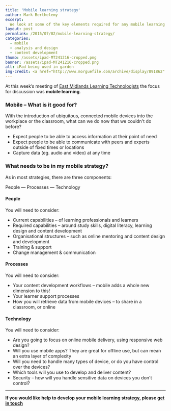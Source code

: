 ```yaml
---
title: 'Mobile learning strategy'
author: Mark Berthelemy
excerpt: 
  We look at some of the key elements required for any mobile learning strategy&ndash; whether in the workplace or in formal education
layout: post
permalink: /2015/07/02/mobile-learning-strategy/
categories:
  - mobile
  - analysis and design
  - content development
thumb: /assets/ipad-MT241216-cropped.png
banner: /assets/ipad-MT241216-cropped.png
alt: iPad being used in garden
img-credit: <a href="http://www.morguefile.com/archive/display/891862" target="_blank">Morguefile</a>
---
```


At this week&rsquo;s meeting of <a href="https://eastmidslt.wordpress.com/about/" target="_blank">East Midlands Learning Technologists</a> the focus for discussion was <strong>mobile learning</strong>.

### Mobile &ndash; What is it good for?

With the introduction of ubiquitous, connected mobile devices into the workplace or the classroom, what can we do now that we couldn't do before?

+ Expect people to be able to access information at their point of need
+ Expect people to be able to communicate with peers and experts outside of fixed times or locations
+ Capture data (eg. audio and video) at any time

### What needs to be in my mobile strategy?

As in most strategies, there are three components:

People &mdash; Processes &mdash; Technology

#### People

You will need to consider:

+ Current capabilities &ndash; of learning professionals and learners
+ Required capabilities &ndash; around study skills, digital literacy, learning design and content development
+ Organisational structures &ndash; such as online mentoring and content design and development
+ Training &amp; support
+ Change management &amp; communication

#### Processes

You will need to consider:

+ Your content development workflows &ndash; mobile adds a whole new dimension to this!
+ Your learner support processes
+ How you will retrieve data from mobile devices &ndash; to share in a classroom, or online

#### Technology

You will need to consider:

- Are you going to focus on online mobile delivery, using responsive web design?
- Will you use mobile apps? They are great for offline use, but can mean an extra layer of complexity
- Will you need to handle many types of device, or do you have control over the devices?
- Which tools will you use to develop and deliver content?
- Security &ndash; how will you handle sensitive data on devices you don't control?

<hr />

<p><strong>If you would like help to develop your mobile learning strategy, please <a href="/contact.html">get in touch</a></strong></p>
